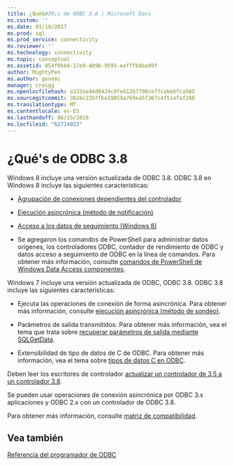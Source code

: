 ```yaml
---
title: ¿Qué&#39;s de ODBC 3.8 | Microsoft Docs
ms.custom: ''
ms.date: 01/19/2017
ms.prod: sql
ms.prod_service: connectivity
ms.reviewer: ''
ms.technology: connectivity
ms.topic: conceptual
ms.assetid: 854f0bb4-17e9-489b-9595-eefffb8ba99f
author: MightyPen
ms.author: genemi
manager: craigg
ms.openlocfilehash: a333aa44d0424c0fe612b7790ce77cabe6fca585
ms.sourcegitcommit: 3026c22b7fba19059a769ea5f367c4f51efaf286
ms.translationtype: MT
ms.contentlocale: es-ES
ms.lasthandoff: 06/15/2019
ms.locfileid: "62714022"
---
```

# <a name="what39s-new-in-odbc-38"></a>¿Qué&#39;s de ODBC 3.8
Windows 8 incluye una versión actualizada de ODBC 3.8. ODBC 3.8 en Windows 8 incluye las siguientes características:  
  
-   [Agrupación de conexiones dependientes del controlador](../../odbc/reference/develop-app/driver-aware-connection-pooling.md)  
  
-   [Ejecución asincrónica (método de notificación)](../../odbc/reference/develop-app/asynchronous-execution-notification-method.md)  
  
-   [Acceso a los datos de seguimiento (Windows 8)](https://msdn.microsoft.com/library/windows/desktop/hh829624.aspx)  
  
-   Se agregaron los comandos de PowerShell para administrar datos orígenes, los controladores ODBC, contador de rendimiento de ODBC y datos acceso a seguimiento de ODBC en la línea de comandos.  Para obtener más información, consulte [comandos de PowerShell de Windows Data Access componentes](https://msdn.microsoft.com/library/windows/desktop/jj134064.aspx).  
  
 Windows 7 incluye una versión actualizada de ODBC, ODBC 3.8. ODBC 3.8 incluye las siguientes características:  
  
-   Ejecuta las operaciones de conexión de forma asincrónica. Para obtener más información, consulte [ejecución asincrónica (método de sondeo)](../../odbc/reference/develop-app/asynchronous-execution-polling-method.md).  
  
-   Parámetros de salida transmitidos. Para obtener más información, vea el tema que trata sobre [recuperar parámetros de salida mediante SQLGetData](../../odbc/reference/develop-app/retrieving-output-parameters-using-sqlgetdata.md).  
  
-   Extensibilidad de tipo de datos de C de ODBC. Para obtener más información, vea el tema sobre [tipos de datos C en ODBC](../../odbc/reference/develop-app/c-data-types-in-odbc.md).  
  
 Deben leer los escritores de controlador [actualizar un controlador de 3,5 a un controlador 3.8](../../odbc/reference/develop-driver/upgrading-a-3-5-driver-to-a-3-8-driver.md).  
  
 Se pueden usar operaciones de conexión asincrónica por ODBC 3.x aplicaciones y ODBC 2.x con un controlador de ODBC 3.8.  
  
 Para obtener más información, consulte [matriz de compatibilidad](../../odbc/reference/develop-app/compatibility-matrix.md).  
  
## <a name="see-also"></a>Vea también  
 [Referencia del programador de ODBC](../../odbc/reference/odbc-programmer-s-reference.md)
